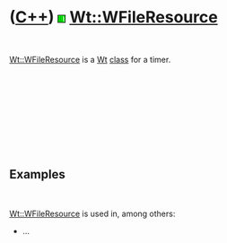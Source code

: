 



 

 

 

 

 

([C++](Cpp.htm)) ![Wt](PicWt.png) [Wt::WFileResource](CppWFileResource.htm)
===========================================================================

 

[Wt::WFileResource](CppWFileResource.htm) is a [Wt](CppWt.htm)
[class](CppClass.htm) for a timer.

 

 

 

 

 

Examples
--------

 

[Wt::WFileResource](CppWFileResource.htm) is used in, among others:

-   ...

 

 

 

 

 





 



